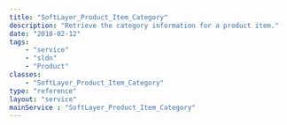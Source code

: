 ```yaml
---
title: "SoftLayer_Product_Item_Category"
description: "Retrieve the category information for a product item."
date: "2018-02-12"
tags:
    - "service"
    - "sldn"
    - "Product"
classes:
    - "SoftLayer_Product_Item_Category"
type: "reference"
layout: "service"
mainService : "SoftLayer_Product_Item_Category"
---
```


